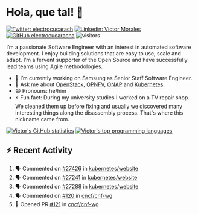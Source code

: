 # Hola, que tal! 👋

[![Twitter: electrocucarach](https://img.shields.io/twitter/follow/electrocucarach?style=social)](https://twitter.com/electrocucarach)
[![Linkedin: Victor Morales](https://img.shields.io/badge/-VictorMorales-blue?style=flat-square&logo=Linkedin&logoColor=white&link=https://www.linkedin.com/in/electrocucaracha/)](https://www.linkedin.com/in/electrocucaracha/)
[![GitHub electrocucaracha](https://img.shields.io/github/followers/electrocucaracha?label=follow&style=social)](https://github.com/electrocucaracha)
![visitors](https://visitor-badge.glitch.me/badge?page_id=electrocucaracha.electrocucaracha)

I’m a passionate Software Engineer with an interest in automated
software development. I enjoy building solutions that are easy to use,
scale and adapt. I’m a fervent supporter of the Open Source and have
successfully lead teams using Agile methodologies.

- 🔭 I’m currently working on Samsung as Senior Staff Software
Engineer.
- 💬 Ask me about [OpenStack](https://www.openstack.org/),
[OPNFV](https://www.opnfv.org/), [ONAP](https://www.onap.org/) and
[Kubernetes](https://kubernetes.io/).
- 😄 Pronouns: he/him
- ⚡ Fun fact: During my university studies I worked on a TV repair
shop. We cleaned them up before fixing and usually we discovered many
interesting things along the disassembly process. That's where this
nickname came from.

[![Victor's GitHub statistics](https://github-readme-stats.vercel.app/api?username=electrocucaracha)](https://github.com/anuraghazra/github-readme-stats#github-stats-card)
[![Victor's top programming languages](https://github-readme-stats.vercel.app/api/top-langs/?username=electrocucaracha)](https://github.com/anuraghazra/github-readme-stats#top-languages-card)

## :zap: Recent Activity

<!--START_SECTION:activity-->
1. 🗣 Commented on [#27426](https://github.com/kubernetes/website/issues/27426) in [kubernetes/website](https://github.com/kubernetes/website)
2. 🗣 Commented on [#27241](https://github.com/kubernetes/website/issues/27241) in [kubernetes/website](https://github.com/kubernetes/website)
3. 🗣 Commented on [#27288](https://github.com/kubernetes/website/issues/27288) in [kubernetes/website](https://github.com/kubernetes/website)
4. 🗣 Commented on [#120](https://github.com/cncf/cnf-wg/issues/120) in [cncf/cnf-wg](https://github.com/cncf/cnf-wg)
5. 💪 Opened PR [#121](https://github.com/cncf/cnf-wg/pull/121) in [cncf/cnf-wg](https://github.com/cncf/cnf-wg)
<!--END_SECTION:activity-->
